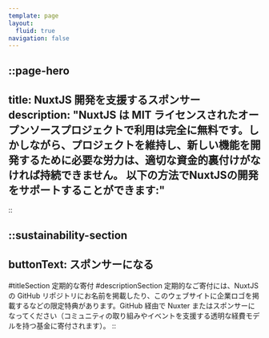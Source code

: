```yaml
---
template: page
layout:
  fluid: true
navigation: false
---
```


::page-hero
---
title: NuxtJS 開発を支援するスポンサー
description: "NuxtJS は MIT ライセンスされたオープンソースプロジェクトで利用は完全に無料です。しかしながら、プロジェクトを維持し、新しい機能を開発するために必要な労力は、適切な資金的裏付けがなければ持続できません。
以下の方法でNuxtJSの開発をサポートすることができます:"
---
::

::sustainability-section
---
buttonText: スポンサーになる
---
#titleSection
定期的な寄付
#descriptionSection
定期的なご寄付には、NuxtJS の GitHub リポジトリにお名前を掲載したり、このウェブサイトに企業ロゴを掲載するなどの限定特典があります。GitHub 経由で Nuxter またはスポンサーになってください（コミュニティの取り組みやイベントを支援する透明な経費モデルを持つ基金に寄付されます）。
::
